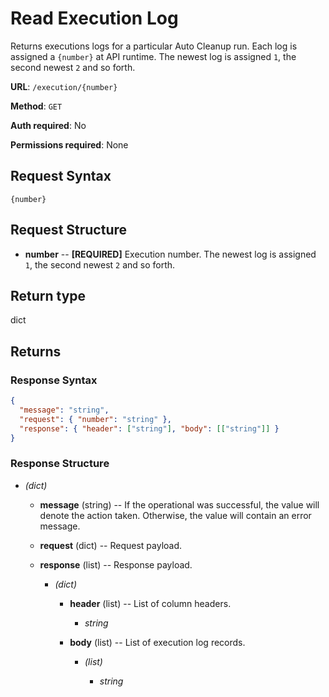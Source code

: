 # Read Execution Log

Returns executions logs for a particular Auto Cleanup run. Each log is assigned a `{number}` at API runtime. The newest log is assigned `1`, the second newest `2` and so forth.

**URL**: `/execution/{number}`

**Method**: `GET`

**Auth required**: No

**Permissions required**: None

## Request Syntax

`{number}`

## Request Structure

- **number** -- **[REQUIRED]** Execution number. The newest log is assigned `1`, the second newest `2` and so forth.

## Return type

dict

## Returns

### Response Syntax

```json
{
  "message": "string",
  "request": { "number": "string" },
  "response": { "header": ["string"], "body": [["string"]] }
}
```

### Response Structure

- _(dict)_

  - **message** (string) -- If the operational was successful, the value will denote the action taken. Otherwise, the value will contain an error message.

  - **request** (dict) -- Request payload.

  - **response** (list) -- Response payload.

    - _(dict)_

      - **header** (list) -- List of column headers.

        - _string_

      - **body** (list) -- List of execution log records.

        - _(list)_

          - _string_
